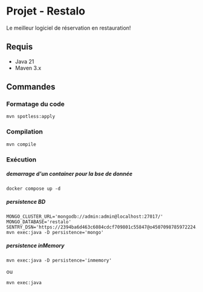 # Projet - Restalo

Le meilleur logiciel de réservation en restauration!

## Requis

- Java 21
- Maven 3.x

## Commandes

### Formatage du code
```
mvn spotless:apply
```
### Compilation
```
mvn compile
```
### Exécution

##### demarrage d'un container pour la bse de donnée
```
docker compose up -d
```

 ##### persistence BD

```
MONGO_CLUSTER_URL='mongodb://admin:admin@localhost:27017/' MONGO_DATABASE='restalo' SENTRY_DSN='https://2394ba6d463c6084cdcf709801c55847@o4507098785972224.ingest.de.sentry.io/4507098849738832' mvn exec:java -D persistence='mongo'
```
 ##### persistence inMemory

```
mvn exec:java -D persistence='inmemory'
```
ou 
```
mvn exec:java

```
